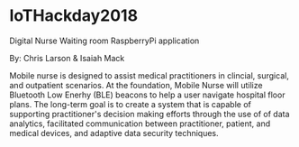 # IoTHackday2018
Digital Nurse Waiting room RaspberryPi application

By: Chris Larson & Isaiah Mack

Mobile nurse is designed to assist medical practitioners in clincial, surgical, and outpatient scenarios. At the foundation, Mobile 
Nurse will utilize Bluetooth Low Enerhy (BLE) beacons to help a user navigate hospital floor plans. The long-term goal is to create 
a system that is capable of supporting practitioner's decision making efforts through the use of of data analytics, 
facilitated communication between practitioner, patient, and medical devices, and adaptive data security techniques.

